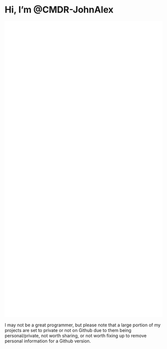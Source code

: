 # Hi, I’m @CMDR-JohnAlex

<picture>
  <img src="/github-metrics.svg" alt="Metrics">
</picture>

<p>I may not be a great programmer, but please note that a large portion of my projects are set to private or not on Github due to them being personal/private, not worth sharing, or not worth fixing up to remove personal information for a Github version.</p>

